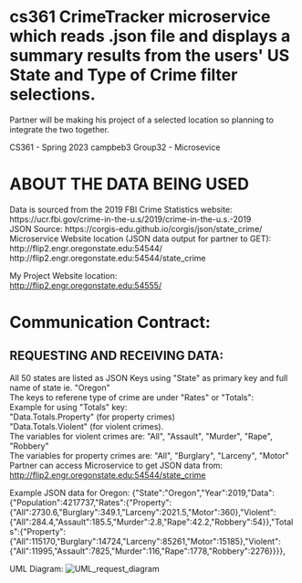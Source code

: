 # cs361 CrimeTracker microservice which reads .json file and displays a summary results from the users' US State and Type of Crime filter selections.
Partner will be making his project of a selected location so planning to integrate the two together.

CS361 - Spring 2023
campbeb3
Group32 - Microsevice

<h1> ABOUT THE DATA BEING USED </h1>
Data is sourced from the 2019 FBI Crime Statistics website: https://ucr.fbi.gov/crime-in-the-u.s/2019/crime-in-the-u.s.-2019
<br>
JSON Source: https://corgis-edu.github.io/corgis/json/state_crime/
<br>
Microservice Website location (JSON data output for partner to GET): 
<br>
http://flip2.engr.oregonstate.edu:54544/
<br>
http://flip2.engr.oregonstate.edu:54544/state_crime


My Project Website location:
<br>
http://flip2.engr.oregonstate.edu:54555/


<h1> Communication Contract:</h1>

<h2> REQUESTING AND RECEIVING DATA: </h2>

All 50 states are listed as JSON Keys using "State" as primary key and full name of state ie. "Oregon"
<br>
The keys to referene type of crime are under "Rates" or "Totals": 
<br>
Example for using "Totals" key:
<br>
"Data.Totals.Property" (for property crimes)
<br>
"Data.Totals.Violent" (for violent crimes).
<br>
The variables for violent crimes are: "All", "Assault", "Murder", "Rape", "Robbery"
<br>
The variables for property crimes are: "All", "Burglary", "Larceny", "Motor"
<br>
Partner can access Microservice to get JSON data from: http://flip2.engr.oregonstate.edu:54544/state_crime

Example JSON data for Oregon:
{"State":"Oregon","Year":2019,"Data":{"Population":4217737,"Rates":{"Property":{"All":2730.6,"Burglary":349.1,"Larceny":2021.5,"Motor":360},"Violent":{"All":284.4,"Assault":185.5,"Murder":2.8,"Rape":42.2,"Robbery":54}},"Totals":{"Property":{"All":115170,"Burglary":14724,"Larceny":85261,"Motor":15185},"Violent":{"All":11995,"Assault":7825,"Murder":116,"Rape":1778,"Robbery":2276}}}},

UML Diagram:
![UML_request_diagram](https://github.com/campbeb3/cs361/assets/86080337/b15c78b4-1060-47c2-8c98-4d99453fc434)



